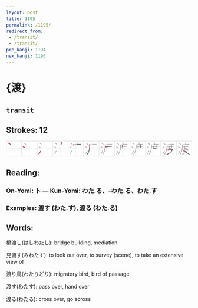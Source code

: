 ```yaml
---
layout: post
title: 1195
permalink: /1195/
redirect_from:
 - /transit/
 - /transit/
pre_kanji: 1194
nex_kanji: 1196
---
```


# {渡}

## `transit`

## Strokes: 12

<div class="stroke"><img src="../images/E6B8A1.png" /></div>

## Reading:

### On-Yomi: ト &mdash; Kun-Yomi: わた.る、-わた.る、わた.す

### Examples: 渡す (わた.す), 渡る (わた.る)

## Words:

橋渡し(はしわたし): bridge building, mediation

見渡す(みわたす): to look out over, to survey (scene), to take an extensive view of

渡り鳥(わたりどり): migratory bird, bird of passage

渡す(わたす): pass over, hand over

渡る(わたる): cross over, go across
